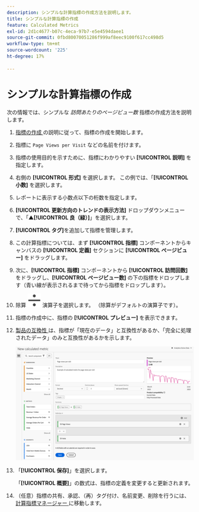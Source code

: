 ```yaml
---
description: シンプルな計算指標の作成方法を説明します。
title: シンプルな計算指標の作成
feature: Calculated Metrics
exl-id: 2d1c4677-b07c-4eca-97b7-e5e4594daee1
source-git-commit: 0fbd80070051286f999af8eec9100f617cc498d5
workflow-type: tm+mt
source-wordcount: '225'
ht-degree: 17%

---
```


# シンプルな計算指標の作成

次の情報では、シンプルな *訪問あたりのページビュー数* 指標の作成方法を説明します。

1. [ 指標の作成 ](/help/components/calculated-metrics/workflow/c-build-metrics/cm-build-metrics.md) の説明に従って、指標の作成を開始します。
1. 指標に `Page Views per Visit` などの名前を付けます。
1. 指標の使用目的を示すために、指標にわかりやすい **[!UICONTROL 説明]** を指定します。
1. 右側の **[!UICONTROL 形式]** を選択します。 この例では、「**[!UICONTROL 小数]** を選択します。
1. レポートに表示する小数点以下の桁数を指定します。
1. **[!UICONTROL 更新方向のトレンドの表示方法]** ドロップダウンメニューで、「▲**[!UICONTROL 良（緑）]**」を選択します。
1. **[!UICONTROL タグ]**&#x200B;を追加して指標を管理します。
1. この計算指標については、まず **[!UICONTROL 指標]** コンポーネントからキャンバスの **[!UICONTROL 定義]** セクションに **[!UICONTROL ページビュー]** をドラッグします。
1. 次に、**[!UICONTROL 指標]** コンポーネントから **[!UICONTROL 訪問回数]** をドラッグし、**[!UICONTROL ページビュー数]** の下の指標をドロップします（青い線が表示されるまで待ってから指標をドロップします）。
1. 除算 ![ 除算 ](/help/assets/icons/Divide.svg) 演算子を選択します。 （除算がデフォルトの演算子です）。
1. 指標の作成中に、指標の **[!UICONTROL プレビュー]** を表示できます。
1. [ 製品の互換性 ](/help/components/calculated-metrics/cm-compatibility.md) は、指標が「現在のデータ」と互換性があるか、「完全に処理されたデータ」のみと互換性があるかを示します。

   ![ 簡易計算指標 ](assets/simple-calculated-metric.png)
1. 「**[!UICONTROL 保存]**」を選択します。

   「**[!UICONTROL 概要]**」の数式は、指標の定義を変更すると更新されます。

1. （任意）指標の共有、承認、（再）タグ付け、名前変更、削除を行うには、[ 計算指標マネージャー ](/help/components/calculated-metrics/workflow/cm-manager.md) に移動します。


